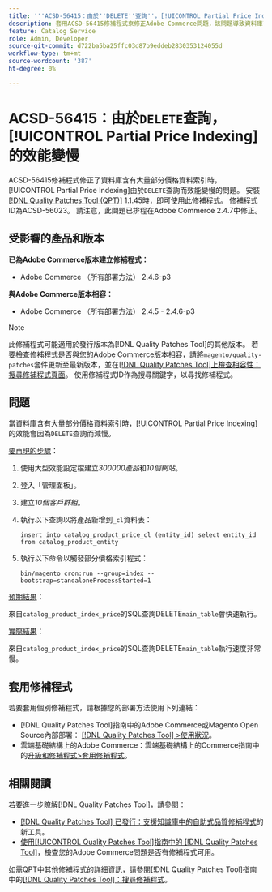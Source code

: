 ```yaml
---
title: '''ACSD-56415：由於''DELETE''查詢''，[!UICONTROL Partial Price Indexing]的效能變慢'
description: 套用ACSD-56415修補程式來修正Adobe Commerce問題，該問題導致資料庫有大量要編制索引的部分價格資料時，[!UICONTROL Partial Price Indexing]的效能因「DELETE」查詢而降低。
feature: Catalog Service
role: Admin, Developer
source-git-commit: d722ba5ba25ffc03d87b9eddeb2830353124055d
workflow-type: tm+mt
source-wordcount: '387'
ht-degree: 0%

---
```


# ACSD-56415：由於`DELETE`查詢，[!UICONTROL Partial Price Indexing]的效能變慢

ACSD-56415修補程式修正了資料庫含有大量部分價格資料索引時，[!UICONTROL Partial Price Indexing]由於`DELETE`查詢而效能變慢的問題。 安裝[[!DNL Quality Patches Tool (QPT)]](https://experienceleague.adobe.com/en/docs/commerce-knowledge-base/kb/announcements/commerce-announcements/magento-quality-patches-released-new-tool-to-self-serve-quality-patches) 1.1.45時，即可使用此修補程式。 修補程式ID為ACSD-56023。 請注意，此問題已排程在Adobe Commerce 2.4.7中修正。

## 受影響的產品和版本

**已為Adobe Commerce版本建立修補程式：**

* Adobe Commerce （所有部署方法） 2.4.6-p3

**與Adobe Commerce版本相容：**

* Adobe Commerce （所有部署方法） 2.4.5 - 2.4.6-p3

>[!NOTE]
>
>此修補程式可能適用於發行版本為[!DNL Quality Patches Tool]的其他版本。 若要檢查修補程式是否與您的Adobe Commerce版本相容，請將`magento/quality-patches`套件更新至最新版本，並在[[!DNL Quality Patches Tool]上檢查相容性：搜尋修補程式頁面](https://experienceleague.adobe.com/tools/commerce-quality-patches/index.html)。 使用修補程式ID作為搜尋關鍵字，以尋找修補程式。

## 問題

當資料庫含有大量部分價格資料索引時，[!UICONTROL Partial Price Indexing]的效能會因為`DELETE`查詢而減慢。

<u>要再現的步驟</u>：

1. 使用大型效能設定檔建立&#x200B;*300000產品*&#x200B;和&#x200B;*10個網站*。
1. 登入「管理面板」。
1. 建立&#x200B;*10個客戶群組*。
1. 執行以下查詢以將產品新增到`_cl`資料表：

   ``
    insert into catalog_product_price_cl (entity_id) select entity_id from catalog_product_entity
 ``

1. 執行以下命令以觸發部分價格索引程式：

   ``
    bin/magento cron:run --group=index --bootstrap=standaloneProcessStarted=1
 ``

<u>預期結果</u>：

來自`catalog_product_index_price`的SQL查詢DELETE`main_table`會快速執行。

<u>實際結果</u>：

來自`catalog_product_index_price`的SQL查詢DELETE`main_table`執行速度非常慢。

## 套用修補程式

若要套用個別修補程式，請根據您的部署方法使用下列連結：

* [!DNL Quality Patches Tool]指南中的Adobe Commerce或Magento Open Source內部部署： [[!DNL Quality Patches Tool] >使用狀況](https://experienceleague.adobe.com/docs/commerce-operations/tools/quality-patches-tool/usage.html)。
* 雲端基礎結構上的Adobe Commerce：雲端基礎結構上的Commerce指南中的[升級和修補程式>套用修補程式](https://experienceleague.adobe.com/docs/commerce-cloud-service/user-guide/develop/upgrade/apply-patches.html)。

## 相關閱讀

若要進一步瞭解[!DNL Quality Patches Tool]，請參閱：

* [[!DNL Quality Patches Tool] 已發行：支援知識庫中的自助式品質修補程式](https://experienceleague.adobe.com/en/docs/commerce-knowledge-base/kb/announcements/commerce-announcements/magento-quality-patches-released-new-tool-to-self-serve-quality-patches)的新工具。
* [使用[!UICONTROL Quality Patches Tool]指南中的 [!DNL Quality Patches Tool]](/help/tools/quality-patches-tool/patches-available-in-qpt/check-patch-for-magento-issue-with-magento-quality-patches.md)，檢查您的Adobe Commerce問題是否有修補程式可用。


如需QPT中其他修補程式的詳細資訊，請參閱[!DNL Quality Patches Tool]指南中的[[!DNL Quality Patches Tool]：搜尋修補程式](https://experienceleague.adobe.com/tools/commerce-quality-patches/index.html)。
